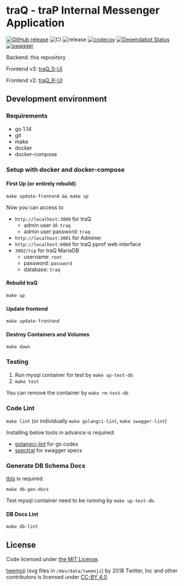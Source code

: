 # traQ - traP Internal Messenger Application

[![GitHub release](https://img.shields.io/github/release/traPtitech/traQ.svg)](https://GitHub.com/traPtitech/traQ/releases/)
![CI](https://github.com/traPtitech/traQ/workflows/CI/badge.svg)
![release](https://github.com/traPtitech/traQ/workflows/release/badge.svg)
[![codecov](https://codecov.io/gh/traPtitech/traQ/branch/master/graph/badge.svg)](https://codecov.io/gh/traPtitech/traQ)
[![Dependabot Status](https://api.dependabot.com/badges/status?host=github&repo=traPtitech/traQ)](https://dependabot.com)
[![swagger](https://img.shields.io/badge/swagger-docs-brightgreen)](https://traptitech.github.io/traQ/)

Backend: this repository

Frontend v3:  [traQ_S-UI](https://github.com/traPtitech/traQ_S-UI)

Frontend v2:  [traQ_R-UI](https://github.com/traPtitech/traQ_R-UI)


## Development environment

### Requirements

- go 1.14
- git
- make
- docker
- docker-compose

### Setup with docker and docker-compose

#### First Up (or entirely rebuild)
`make update-frontend && make up`

Now you can access to
+ `http://localhost:3000` for traQ
    + admin user id: `traq`
    + admin user password: `traq`
+ `http://localhost:3001` for Adminer
+ `http://localhost:6060` for traQ pprof web interface
+ `3002/tcp` for traQ MariaDB
    + username: `root`
    + password: `password`
    + database: `traq`

#### Rebuild traQ
`make up`

#### Update frontend
`make update-frontend`

#### Destroy Containers and Volumes
`make down`

### Testing
1. Run mysql container for test by `make up-test-db`
2. `make test`

You can remove the container by `make rm-test-db`

### Code Lint
`make lint` (or individually `make golangci-lint`, `make swagger-lint`)

Installing below tools in advance is required:
+ [golangci-lint](https://github.com/golangci/golangci-lint) for go codes
+ [spectral](https://github.com/stoplightio/spectral) for swagger specs

### Generate DB Schema Docs
[tbls](https://github.com/k1LoW/tbls) is required.

`make db-gen-docs`

Test mysql container need to be running by `make up-test-db`.

#### DB Docs Lint
`make db-lint`

## License
Code licensed under [the MIT License](https://github.com/traPtitech/traQ/blob/master/LICENSE).

[twemoji](https://twemoji.twitter.com) (svg files in `/dev/data/twemoji`) by 2018 Twitter, Inc and other contributors is licensed under [CC-BY 4.0](https://creativecommons.org/licenses/by/4.0/). 
